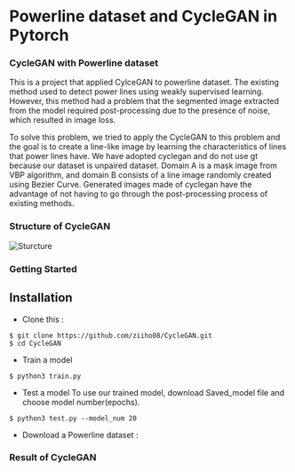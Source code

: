 # Powerline dataset and CycleGAN in Pytorch 

### CycleGAN with Powerline dataset

This is a project that applied CylceGAN to powerline dataset. The existing method used to detect power lines using weakly supervised learning.
However, this method had a problem that the segmented image extracted from the model required post-processing due to the presence of noise, which resulted in image loss. 

To solve this problem, we tried to apply the CycleGAN to this problem and the goal is to create a line-like image by learning the characteristics of lines that power lines have. We have adopted cyclegan and do not use gt because our dataset is unpaired dataset. Domain A is a mask image from VBP algorithm, and domain B consists of a line image randomly created using Bezier Curve. Generated images made of cyclegan have the advantage of not having to go through the post-processing process of existing methods.

### Structure of CycleGAN
![Sturcture](https://user-images.githubusercontent.com/68531659/131618803-9d914725-3afc-4d5d-b0b8-3998ac66a3e3.png)

### Getting Started
## Installation
- Clone this :

```
$ git clone https://github.com/ziiho08/CycleGAN.git
$ cd CycleGAN
```

- Train a model
```
$ python3 train.py
```
- Test a model
To use our trained model, download Saved_model file and choose model number(epochs).
```
$ python3 test.py --model_num 20
```

- Download a Powerline dataset :


### Result of CycleGAN
